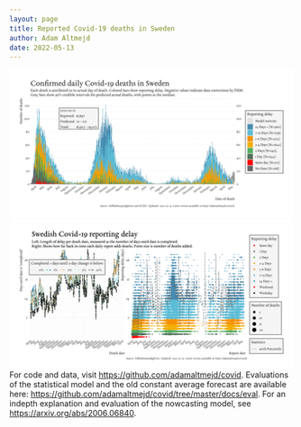 ```yaml
---
layout: page
title: Reported Covid-19 deaths in Sweden
author: Adam Altmejd
date: 2022-05-13
---
```


![Graph of Swedish Covid-19 deaths with reporting delay.](deaths_lag_sweden_2022-05-13.png "Swedish Covid-19 deaths.")
![Graph of Swedish Covid-19 reporting delay in daily deaths.](lag_trend_sweden_2022-05-13.png "Trend in Swedish Covid-19 mortality reporting delay.")
For code and data, visit <https://github.com/adamaltmejd/covid>.
Evaluations of the statistical model and the old constant average forecast are available here: <https://github.com/adamaltmejd/covid/tree/master/docs/eval>.
For an indepth explanation and evaluation of the nowcasting model, see <https://arxiv.org/abs/2006.06840>.

